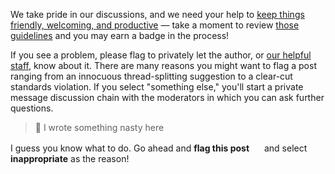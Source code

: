 We take pride in our discussions, and we need your help to [keep things friendly, welcoming, and productive](%{guidelines_url}) — take a moment to review [those guidelines](%{guidelines_url}) and you may earn a badge in the process!

If you see a problem, please flag to privately let the author, or [our helpful staff](%{about_url}), know about it.  There are many reasons you might want to flag a post ranging from an innocuous thread-splitting suggestion to a clear-cut standards violation.  If you select "something else," you'll start a private message discussion chain with the moderators in which you can ask further questions.

> :imp: I wrote something nasty here

I guess you know what to do. Go ahead and **flag this post** <img src="%{base_uri}/plugins/discourse-narrative-bot/images/font-awesome-flag.png" width="16" height="16"> and select **inappropriate** as the reason!
